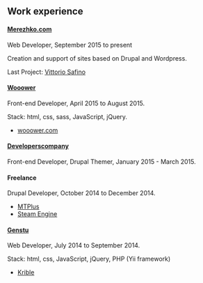 ## Work experience

#### [Merezhko.com](http://merezhko.com)

Web Developer, September 2015 to present

Creation and support of sites based on Drupal and Wordpress.

Last Project: [Vittorio Safino](http://vittorio-safino.com/)

#### [Wooower](http://wooower.com/)
Front-end Developer, April 2015 to August 2015.

Stack: html, css, sass, JavaScript, jQuery.

* [wooower.com](http://wooower.com/)

#### [Developerscompany](https://developerscompany.com/)

Front-end Developer, Drupal Themer, January 2015 - March 2015.

#### Freelance

Drupal Developer, October 2014 to December 2014.

* [MTPlus](http://microtermplus.ru/)
* [Steam Engine](http://www.steamengine.at/)

#### [Genstu](http://genstu.com/)

Web Developer, July 2014 to September 2014.

Stack: html, css, JavaScript, jQuery, PHP (Yii framework)

* [Krible](http://www.krible.com/)
